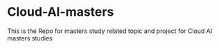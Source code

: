 # Cloud-AI-masters
This is the Repo for masters study related topic and project for Cloud AI masters studies
